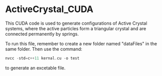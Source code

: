# ActiveCrystal_CUDA
This CUDA code is used to generate configurations of Active Crystal systems, where the active particles form a triangular crystal and are connected permanently by springs.

To run this file, remember to create a new folder named "dataFiles" in the same folder. Then use the command: 

```c++
nvcc -std=c++11 kernal.cu -o test
```

to generate an excetable file.